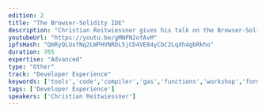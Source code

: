 ```yaml
---
edition: 2
title: "The Browser-Solidity IDE"
description: "Christian Reitwiessner gives his talk on the Browser-Solidity IDE."
youtubeUrl: "https://youtu.be/gMNPN2ofAvM"
ipfsHash: "QmRyQLUxfNq2LWPHVNRDL5jCD4VE84yCbC2LqXh4gbRkho"
duration: 765
expertise: "Advanced"
type: "Other"
track: "Developer Experience"
keywords: ['tools','code','compiler','gas','functions','workshop','formal','verification','testing']
tags: ['Developer Experience']
speakers: ['Christian Reitwiessner']
---
```

